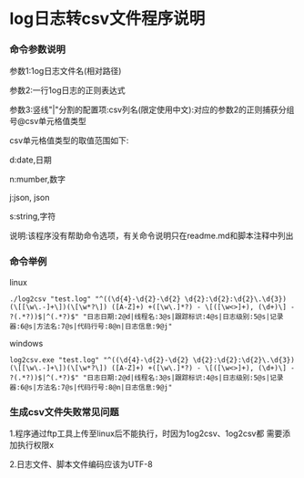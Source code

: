 # log日志转csv文件程序说明

### 命令参数说明

参数1:1og日志文件名(相对路径)

参数2:一行1og日志的正则表达式

参数3:竖线"|"分割的配置项:csv列名(限定使用中文):对应的参数2的正则捕获分组号@csv单元格值类型

csv单元格值类型的取值范围如下:

d:date,日期

n:mumber,数字

j:json, json

s:string,字符

说明:该程序没有帮助命令选项，有关命令说明只在readme.md和脚本注释中列出

### 命令举例
linux
```
./log2csv "test.log" "^((\d{4}-\d{2}-\d{2} \d{2}:\d{2}:\d{2}\.\d{3}) (\[[\w\.-]+\])(\[\w*?\]) ([A-Z]+) +([\w\.]*?) - \[([\w<>]+), (\d+)\] - ?(.*?))$|^(.*?)$" "日志日期:2@d|线程名:3@s|跟踪标识:4@s|日志级别:5@s|记录器:6@s|方法名:7@s|代码行号:8@n|日志信息:9@j"
```
windows
```
log2csv.exe "test.log" "^((\d{4}-\d{2}-\d{2} \d{2}:\d{2}:\d{2}\.\d{3}) (\[[\w\.-]+\])(\[\w*?\]) ([A-Z]+) +([\w\.]*?) - \[([\w<>]+), (\d+)\] - ?(.*?))$|^(.*?)$" "日志日期:2@d|线程名:3@s|跟踪标识:4@s|日志级别:5@s|记录器:6@s|方法名:7@s|代码行号:8@n|日志信息:9@j"
```
### 生成csv文件失败常见问题

1.程序通过ftp工具上传至linux后不能执行，时因为1og2csv、1og2csv都 需要添加执行权限x

2.日志文件、脚本文件编码应该为UTF-8


